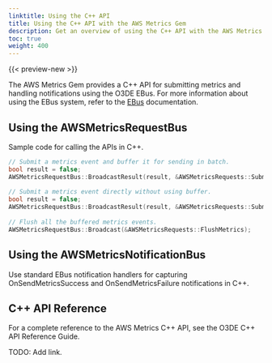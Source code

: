 ```yaml
---
linktitle: Using the C++ API
title: Using the C++ API with the AWS Metrics Gem
description: Get an overview of using the C++ API with the AWS Metrics Gem in Open 3D Engine (O3DE).
toc: true
weight: 400
---
```


{{< preview-new >}}

The AWS Metrics Gem provides a C++ API for submitting metrics and handling notifications using the O3DE EBus. For more information about using the EBus system, refer to the [EBus](/docs/user-guide/engine/ebus) documentation.

## Using the AWSMetricsRequestBus

Sample code for calling the APIs in C++.

```cpp
// Submit a metrics event and buffer it for sending in batch.
bool result = false;
AWSMetricsRequestBus::BroadcastResult(result, &AWSMetricsRequests::SubmitMetrics, metricsAttributes, 0, "C++", true);
 
// Submit a metrics event directly without using buffer.
bool result = false;
AWSMetricsRequestBus::BroadcastResult(result, &AWSMetricsRequests::SubmitMetrics, metricsAttributes, 0, "C++", false);
 
// Flush all the buffered metrics events.
AWSMetricsRequestBus::Broadcast(&AWSMetricsRequests::FlushMetrics);
```

## Using the AWSMetricsNotificationBus

Use standard EBus notification handlers for capturing OnSendMetricsSuccess and OnSendMetricsFailure notifications in C++.

## C++ API Reference

For a complete reference to the AWS Metrics C++ API, see the O3DE C++ API Reference Guide.

TODO: Add link.
